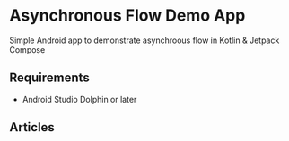 # Asynchronous Flow Demo App
Simple Android app to demonstrate asynchroous flow in Kotlin & Jetpack Compose

## Requirements
- Android Studio Dolphin or later

## Articles

